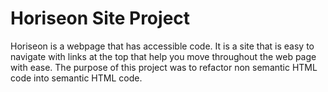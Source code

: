 # Horiseon Site Project

Horiseon is a webpage that has accessible code. It is a site that is easy to navigate with links at the top that help you move throughout the web page with ease. The purpose of this project was to refactor non semantic HTML code into semantic HTML code. 
